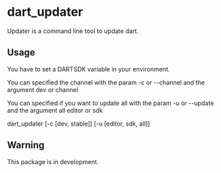 # dart_updater

Updater is a command line tool to update dart.

## Usage

You have to set a DARTSDK variable in your environment.

You can specified the channel with the param -c or --channel and the argument dev or channel

You can specified if you want to update all with the param -u or --update and the argument all editor or sdk

dart_updater [-c [dev, stable]] [-u [editor, sdk, all]]

## Warning

This package is in development.